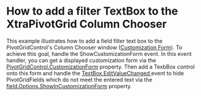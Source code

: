 # How to add a filter TextBox to the XtraPivotGrid Column Chooser


<p> This example illustrates how to add a field filter text box to the PivotGridControl's Column Chooser window (<a href="http://documentation.devexpress.com/#WindowsForms/CustomDocument11785"><u>Customization Form</u></a>).  To achieve this goal, handle the ShowCustomizationForm event. In this event handler, you can get a displayed customization form via the <a href="http://documentation.devexpress.com/#WindowsForms/DevExpressXtraPivotGridPivotGridControl_CustomizationFormtopic"><u>PivotGridControl.CustomizationForm</u></a> property. Then add a TexbBox control onto this form and handle the <a href="http://documentation.devexpress.com/#WindowsForms/DevExpressXtraEditorsBaseEdit_EditValueChangedtopic"><u>TextBox.EditValueChanged</u></a><u> </u>event to hide PivotGridFields which do not meet the entered text via the <a href="http://documentation.devexpress.com/#CoreLibraries/DevExpressXtraPivotGridPivotGridFieldOptions_ShowInCustomizationFormtopic"><u>field.Options.ShowInCustomizationForm</u></a> property.</p>

<br/>


